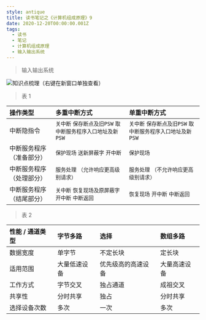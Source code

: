 ```yaml
---
style: antique
title: 读书笔记之《计算机组成原理》9
date: 2020-12-20T00:00:00.001Z
tags:
  - 读书
  - 笔记
  - 计算机组成原理
  - 输入输出系统
---
```


> 输入输出系统

![知识点梳理（右键在新窗口单独查看）](Computer-Organization-9-In-Out-System/key-knowlages.png '=1200px-500px')

> 表 1

| 操作类型                 | 多重中断方式                                               | 单重中断方式                                               |
| :----------------------- | :--------------------------------------------------------- | :--------------------------------------------------------- |
| 中断隐指令               | `关中断` `保存断点及旧PSW` `取中断服务程序入口地址及新PSW` | `关中断` `保存断点及旧PSW` `取中断服务程序入口地址及新PSW` |
| 中断服务程序（准备部分） | `保护现场` `送新屏蔽字` `开中断`                           | `保护现场`                                                 |
| 中断服务程序（处理部分） | `服务处理` `（允许响应更高级别请求）`                      | `服务处理` `（不允许响应更高级别请求）`                    |
| 中断服务程序（结尾部分） | `关中断` `恢复现场及原屏蔽字` `开中断` `中断返回`          | `恢复现场` `开中断` `中断返回`                             |

> 表 2

| 性能 / 通道类型 | 字节多路     | 选择               | 数组多路     |
| :-------------- | :----------- | :----------------- | :----------- |
| 数据宽度        | 单字节       | 不定长块           | 定长块       |
| 适用范围        | 大量低速设备 | 优先级高的高速设备 | 大量高速设备 |
| 工作方式        | 字节交叉     | 独占通道           | 成祖交叉     |
| 共享性          | 分时共享     | 独占               | 分时共享     |
| 选择设备次数    | 多次         | 一次               | 多次         |
